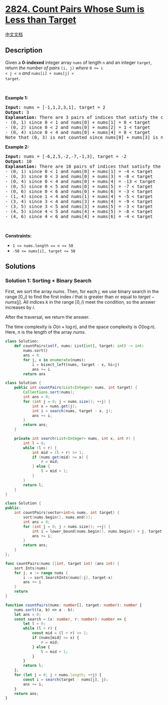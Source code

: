 # [2824. Count Pairs Whose Sum is Less than Target](https://leetcode.com/problems/count-pairs-whose-sum-is-less-than-target)

[中文文档](/solution/2800-2899/2824.Count%20Pairs%20Whose%20Sum%20is%20Less%20than%20Target/README.md)

<!-- tags:Array,Two Pointers,Binary Search,Sorting -->

## Description

Given a <strong>0-indexed</strong> integer array <code>nums</code> of length <code>n</code> and an integer <code>target</code>, return <em>the number of pairs</em> <code>(i, j)</code> <em>where</em> <code>0 &lt;= i &lt; j &lt; n</code> <em>and</em> <code>nums[i] + nums[j] &lt; target</code>.

<p>&nbsp;</p>
<p><strong class="example">Example 1:</strong></p>

<pre>
<strong>Input:</strong> nums = [-1,1,2,3,1], target = 2
<strong>Output:</strong> 3
<strong>Explanation:</strong> There are 3 pairs of indices that satisfy the conditions in the statement:
- (0, 1) since 0 &lt; 1 and nums[0] + nums[1] = 0 &lt; target
- (0, 2) since 0 &lt; 2 and nums[0] + nums[2] = 1 &lt; target 
- (0, 4) since 0 &lt; 4 and nums[0] + nums[4] = 0 &lt; target
Note that (0, 3) is not counted since nums[0] + nums[3] is not strictly less than the target.
</pre>

<p><strong class="example">Example 2:</strong></p>

<pre>
<strong>Input:</strong> nums = [-6,2,5,-2,-7,-1,3], target = -2
<strong>Output:</strong> 10
<strong>Explanation:</strong> There are 10 pairs of indices that satisfy the conditions in the statement:
- (0, 1) since 0 &lt; 1 and nums[0] + nums[1] = -4 &lt; target
- (0, 3) since 0 &lt; 3 and nums[0] + nums[3] = -8 &lt; target
- (0, 4) since 0 &lt; 4 and nums[0] + nums[4] = -13 &lt; target
- (0, 5) since 0 &lt; 5 and nums[0] + nums[5] = -7 &lt; target
- (0, 6) since 0 &lt; 6 and nums[0] + nums[6] = -3 &lt; target
- (1, 4) since 1 &lt; 4 and nums[1] + nums[4] = -5 &lt; target
- (3, 4) since 3 &lt; 4 and nums[3] + nums[4] = -9 &lt; target
- (3, 5) since 3 &lt; 5 and nums[3] + nums[5] = -3 &lt; target
- (4, 5) since 4 &lt; 5 and nums[4] + nums[5] = -8 &lt; target
- (4, 6) since 4 &lt; 6 and nums[4] + nums[6] = -4 &lt; target
</pre>

<p>&nbsp;</p>
<p><strong>Constraints:</strong></p>

<ul>
	<li><code>1 &lt;= nums.length == n &lt;= 50</code></li>
	<li><code>-50 &lt;= nums[i], target &lt;= 50</code></li>
</ul>

## Solutions

### Solution 1: Sorting + Binary Search

First, we sort the array $nums$. Then, for each $j$, we use binary search in the range $[0, j)$ to find the first index $i$ that is greater than or equal to $target - nums[j]$. All indices $k$ in the range $[0, i)$ meet the condition, so the answer increases by $i$.

After the traversal, we return the answer.

The time complexity is $O(n \times \log n)$, and the space complexity is $O(\log n)$. Here, $n$ is the length of the array $nums$.

<!-- tabs:start -->

```python
class Solution:
    def countPairs(self, nums: List[int], target: int) -> int:
        nums.sort()
        ans = 0
        for j, x in enumerate(nums):
            i = bisect_left(nums, target - x, hi=j)
            ans += i
        return ans
```

```java
class Solution {
    public int countPairs(List<Integer> nums, int target) {
        Collections.sort(nums);
        int ans = 0;
        for (int j = 0; j < nums.size(); ++j) {
            int x = nums.get(j);
            int i = search(nums, target - x, j);
            ans += i;
        }
        return ans;
    }

    private int search(List<Integer> nums, int x, int r) {
        int l = 0;
        while (l < r) {
            int mid = (l + r) >> 1;
            if (nums.get(mid) >= x) {
                r = mid;
            } else {
                l = mid + 1;
            }
        }
        return l;
    }
}
```

```cpp
class Solution {
public:
    int countPairs(vector<int>& nums, int target) {
        sort(nums.begin(), nums.end());
        int ans = 0;
        for (int j = 0; j < nums.size(); ++j) {
            int i = lower_bound(nums.begin(), nums.begin() + j, target - nums[j]) - nums.begin();
            ans += i;
        }
        return ans;
    }
};
```

```go
func countPairs(nums []int, target int) (ans int) {
	sort.Ints(nums)
	for j, x := range nums {
		i := sort.SearchInts(nums[:j], target-x)
		ans += i
	}
	return
}
```

```ts
function countPairs(nums: number[], target: number): number {
    nums.sort((a, b) => a - b);
    let ans = 0;
    const search = (x: number, r: number): number => {
        let l = 0;
        while (l < r) {
            const mid = (l + r) >> 1;
            if (nums[mid] >= x) {
                r = mid;
            } else {
                l = mid + 1;
            }
        }
        return l;
    };
    for (let j = 0; j < nums.length; ++j) {
        const i = search(target - nums[j], j);
        ans += i;
    }
    return ans;
}
```

<!-- tabs:end -->

<!-- end -->
